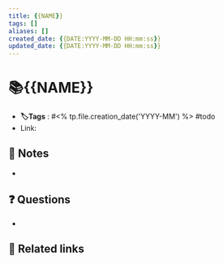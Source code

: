 ```yaml
---
title: {{NAME}}
tags: []
aliases: []
created_date: {{DATE:YYYY-MM-DD HH:mm:ss}}
updated_date: {{DATE:YYYY-MM-DD HH:mm:ss}}
---
```


# 📚{{NAME}}
- **🏷️Tags** :   #<% tp.file.creation_date('YYYY-MM') %> #todo
- Link: 



## 📝 Notes
- 

## ❓ Questions
- 

## 🔗 Related links


